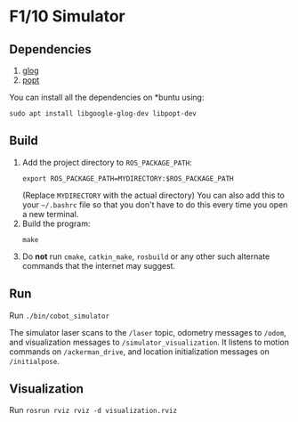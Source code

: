 # F1/10 Simulator

## Dependencies

1. [glog](https://github.com/google/glog)
1. [popt](https://directory.fsf.org/wiki/Popt)

You can install all the dependencies on *buntu using:
```
sudo apt install libgoogle-glog-dev libpopt-dev
```


## Build

1. Add the project directory to `ROS_PACKAGE_PATH`:
    ```
    export ROS_PACKAGE_PATH=MYDIRECTORY:$ROS_PACKAGE_PATH
    ```
    (Replace `MYDIRECTORY` with the actual directory)
    You can also add this to your `~/.bashrc` file so that you don't have to do 
    this every time you open a new terminal.
1. Build the program:
    ```
    make
    ```
1. Do **not** run `cmake`, `catkin_make`, `rosbuild` or any other such alternate commands that the internet may suggest.


## Run

Run `./bin/cobot_simulator`

The simulator laser scans to the `/laser` topic, odometry messages to `/odom`, and visualization messages to `/simulator_visualization`. It listens to motion commands on `/ackerman_drive`, and location initialization messages on `/initialpose`.

## Visualization

Run `rosrun rviz rviz -d visualization.rviz`

